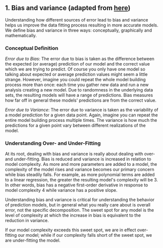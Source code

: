 ## 1. Bias and variance (adapted from [here](http://scott.fortmann-roe.com/docs/BiasVariance.html))

Understanding how different sources of error lead to bias and variance helps us improve the data fitting process resulting in more accurate models. We define bias and variance in three ways: conceptually, graphically and mathematically.

### Conceptual Definition
*Error due to Bias*: The error due to bias is taken as the difference between the expected (or average) prediction of our model and the correct value which we are trying to predict. Of course you only have one model so talking about expected or average prediction values might seem a little strange. However, imagine you could repeat the whole model building process more than once: each time you gather new data and run a new analysis creating a new model. Due to randomness in the underlying data sets, the resulting models will have a range of predictions. Bias measures how far off in general these models' predictions are from the correct value.

*Error due to Variance*: The error due to variance is taken as the variability of a model prediction for a given data point. Again, imagine you can repeat the entire model building process multiple times. The variance is how much the predictions for a given point vary between different realizations of the model.

### Understanding Over- and Under-Fitting
At its root, dealing with bias and variance is really about dealing with over- and under-fitting. Bias is reduced and variance is increased in relation to model complexity. As more and more parameters are added to a model, the complexity of the model rises and variance becomes our primary concern while bias steadily falls. For example, as more polynomial terms are added to a linear regression, the greater the resulting model's complexity will be 3. In other words, bias has a negative first-order derivative in response to model complexity 4 while variance has a positive slope.

Understanding bias and variance is critical for understanding the behavior of prediction models, but in general what you really care about is overall error, not the specific decomposition. The sweet spot for any model is the level of complexity at which the increase in bias is equivalent to the reduction in variance. 

If our model complexity exceeds this sweet spot, we are in effect over-fitting our model; while if our complexity falls short of the sweet spot, we are under-fitting the model.


